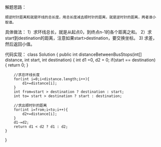 解题思路：

    顺逆时针距离和就是环线的总长度，用总长度减去顺时针的距离，就是逆时针的距离，两者谁小取谁。


具体做法：
    1）求环线总长，就是从起点0，到终点n-1的各个距离之和。
    2）求start到destination的距离，注意如果start>destination，要交换坐标。
    3) 求差，然后返回小值。
    
    
代码实现：
class Solution {
    public int distanceBetweenBusStops(int[] distance, int start, int destination) {
        int d1 =0, d2 = 0;
        if(start == destination) {
            return 0;
        }

        //求总环线长度
        for(int i=0;i<distance.length;i++){
            d1+=distance[i];
        }
        int from=start > destination ? destination : start;
        int to= start > destination ? start : destination;

        //求出顺时针的距离
        for(int i=from;i<to;i++){
            d2+=distance[i];
        }
        d1-=d2;
        return d1 < d2 ? d1 : d2;
    }
}
